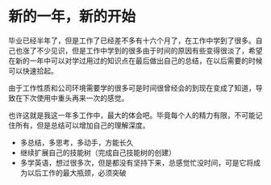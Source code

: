 # 新的一年，新的开始


毕业已经半年了，但是工作了已经差不多有十六个月了，在工作中学到了很多。自己也涨了不少见识，但是工作中学到的很多由于时间的原因有些变得很淡了，希望在新的一年中可以对学过用过的知识点在最后做出自己的总结，在以后需要的时候可以快速拾起。

由于工作性质和公司环境需要学的很多可是时间很曾经会的到现在变成了知道，导致在下次使用中重头再来一次的感觉。

也许这就是我这一年多工作中，最大的体会吧。毕竟每个人的精力有限，不可能记住所有，但是总结可以增加自己的理解深度。

* 多总结，多思考，多动手，方能长久
* 继续扩展自己的技能树（完成自己技能树的创建）
* 多学英语，想过很多次，但是都没有坚持下来，总感觉忙没时间，可是它将成为以后工作的最大瓶颈，必须突破
